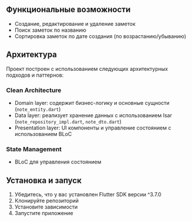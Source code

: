 ## Функциональные возможности
- Создание, редактирование и удаление заметок
- Поиск заметок по названию
- Сортировка заметок по дате создания (по возрастанию/убыванию)
## Архитектура
Проект построен с использованием следующих архитектурных подходов и паттернов:
### Clean Architecture
- Domain layer: содержит бизнес-логику и основные сущности (`note_entity.dart`)
- Data layer: реализует хранение данных с использованием Isar (`note_repository_impl.dart`, `note_dto.dart`)
- Presentation layer: UI компоненты и управление состоянием с использованием BLoC
### State Management
- BLoC для управления состоянием
## Установка и запуск
1. Убедитесь, что у вас установлен Flutter SDK версии ^3.7.0
2. Клонируйте репозиторий
3. Установите зависимости
4. Запустите приложение
